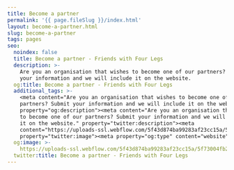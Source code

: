 ```yaml
---
title: Become a partner
permalink: '{{ page.fileSlug }}/index.html'
layout: become-a-partner.html
slug: become-a-partner
tags: pages
seo:
  noindex: false
  title: Become a partner - Friends with Four Legs
  description: >-
    Are you an organisation that wishes to become one of our partners? Submit
    your information and we will include it on the website.
  og:title: Become a partner - Friends with Four Legs
  additional_tags: >-
    <meta content="Are you an organisation that wishes to become one of our
    partners? Submit your information and we will include it on the website."
    property="og:description"><meta content="Are you an organisation that wishes
    to become one of our partners? Submit your information and we will include
    it on the website." property="twitter:description"><meta
    content="https://uploads-ssl.webflow.com/5f43d874ba99283af23cc15a/5f73004fb232713a3ec97465_Facebook.png"
    property="twitter:image"><meta property="og:type" content="website">
  og:image: >-
    https://uploads-ssl.webflow.com/5f43d874ba99283af23cc15a/5f73004fb232713a3ec97465_Facebook.png
  twitter:title: Become a partner - Friends with Four Legs
---
```



